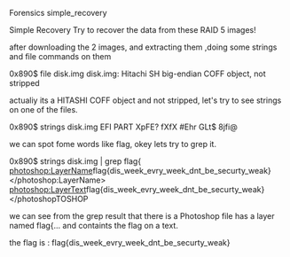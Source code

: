 Forensics
simple_recovery

Simple Recovery Try to recover the data from these RAID 5 images!

after downloading the 2 images, and extracting them ,doing some strings and file commands on them 

0x890$ file disk.img
disk.img: Hitachi SH big-endian COFF object, not stripped

actualiy its a HITASHI COFF object and not stripped, let's try to see strings on one of the files. 

0x890$ strings disk.img
EFI PART
XpFE?
fXfX
#Ehr
GLt$
8jfi@


we can spot fome words like flag, okey lets try to grep it. 

0x890$ strings disk.img | grep flag{
                  <photoshop:LayerName>flag{dis_week_evry_week_dnt_be_securty_weak}</photoshop:LayerName>
                  <photoshop:LayerText>flag{dis_week_evry_week_dnt_be_securty_weak}</photoshopTOSHOP
                  
we can see from the grep result that there is a Photoshop file has a layer named flag{... and containts the flag on a text.

the flag is : flag{dis_week_evry_week_dnt_be_securty_weak}

